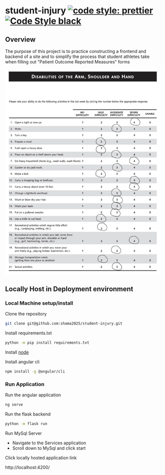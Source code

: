 # student-injury [![code style: prettier](https://img.shields.io/badge/code_style-prettier-ff69b4.svg?style=flat-square)](https://github.com/prettier/prettier) [![Code Style black](https://img.shields.io/badge/code%20style-black-000000.svg)](https://github.com/psf/black)

## Overview

The purpose of this project is to practice constructing a frontend and backend of a site and to simplify the process that student athletes take when filling out "Patient Outcome Reported Measures" forms

![Patient Outcome Reported Measures example](./DashExample.png)

## Locally Host in Deployment environment

### Local Machine setup/install

Clone the repository

```sh
git clone git@github.com:shama2025/student-injury.git
```

Install requirements.txt

```sh
python -m pip install requirements.txt
```

Install [node](https://nodejs.org/en/download/)

Install angular cli

```sh
npm install -g @angular/cli
```

### Run Application

Run the angular application

```sh
ng serve
```

Run the flask backend

```sh
python -m flask run
```

Run MySql Server

-   Navigate to the Services application
-   Scroll down to MySql and click start

Click locally hosted application link

http://localhost:4200/
